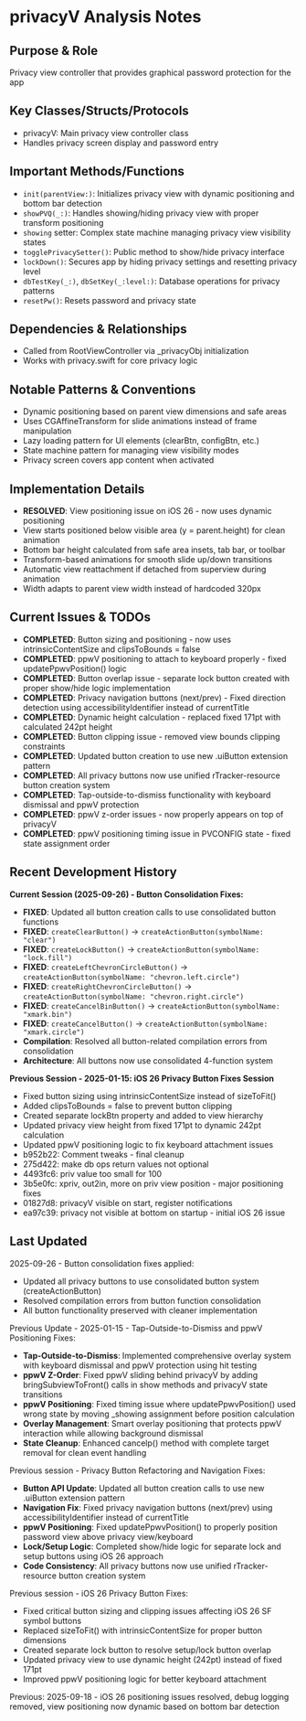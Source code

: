 # privacyV Analysis Notes

## Purpose & Role
Privacy view controller that provides graphical password protection for the app

## Key Classes/Structs/Protocols
- privacyV: Main privacy view controller class
- Handles privacy screen display and password entry

## Important Methods/Functions
- `init(parentView:)`: Initializes privacy view with dynamic positioning and bottom bar detection
- `showPVQ(_:)`: Handles showing/hiding privacy view with proper transform positioning
- `showing` setter: Complex state machine managing privacy view visibility states
- `togglePrivacySetter()`: Public method to show/hide privacy interface
- `lockDown()`: Secures app by hiding privacy settings and resetting privacy level
- `dbTestKey(_:)`, `dbSetKey(_:level:)`: Database operations for privacy patterns
- `resetPw()`: Resets password and privacy state

## Dependencies & Relationships
- Called from RootViewController via _privacyObj initialization
- Works with privacy.swift for core privacy logic

## Notable Patterns & Conventions
- Dynamic positioning based on parent view dimensions and safe areas
- Uses CGAffineTransform for slide animations instead of frame manipulation
- Lazy loading pattern for UI elements (clearBtn, configBtn, etc.)
- State machine pattern for managing view visibility modes
- Privacy screen covers app content when activated

## Implementation Details
- **RESOLVED**: View positioning issue on iOS 26 - now uses dynamic positioning
- View starts positioned below visible area (y = parent.height) for clean animation
- Bottom bar height calculated from safe area insets, tab bar, or toolbar
- Transform-based animations for smooth slide up/down transitions
- Automatic view reattachment if detached from superview during animation
- Width adapts to parent view width instead of hardcoded 320px

## Current Issues & TODOs
- **COMPLETED**: Button sizing and positioning - now uses intrinsicContentSize and clipsToBounds = false
- **COMPLETED**: ppwV positioning to attach to keyboard properly - fixed updatePpwvPosition() logic
- **COMPLETED**: Button overlap issue - separate lock button created with proper show/hide logic implementation
- **COMPLETED**: Privacy navigation buttons (next/prev) - Fixed direction detection using accessibilityIdentifier instead of currentTitle
- **COMPLETED**: Dynamic height calculation - replaced fixed 171pt with calculated 242pt height
- **COMPLETED**: Button clipping issue - removed view bounds clipping constraints
- **COMPLETED**: Updated button creation to use new .uiButton extension pattern
- **COMPLETED**: All privacy buttons now use unified rTracker-resource button creation system
- **COMPLETED**: Tap-outside-to-dismiss functionality with keyboard dismissal and ppwV protection
- **COMPLETED**: ppwV z-order issues - now properly appears on top of privacyV
- **COMPLETED**: ppwV positioning timing issue in PVCONFIG state - fixed state assignment order

## Recent Development History
**Current Session (2025-09-26) - Button Consolidation Fixes:**
- **FIXED**: Updated all button creation calls to use consolidated button functions
- **FIXED**: `createClearButton()` → `createActionButton(symbolName: "clear")`
- **FIXED**: `createLockButton()` → `createActionButton(symbolName: "lock.fill")`
- **FIXED**: `createLeftChevronCircleButton()` → `createActionButton(symbolName: "chevron.left.circle")`
- **FIXED**: `createRightChevronCircleButton()` → `createActionButton(symbolName: "chevron.right.circle")`
- **FIXED**: `createCancelBinButton()` → `createActionButton(symbolName: "xmark.bin")`
- **FIXED**: `createCancelButton()` → `createActionButton(symbolName: "xmark.circle")`
- **Compilation**: Resolved all button-related compilation errors from consolidation
- **Architecture**: All buttons now use consolidated 4-function system

**Previous Session - 2025-01-15: iOS 26 Privacy Button Fixes Session**
  - Fixed button sizing using intrinsicContentSize instead of sizeToFit()
  - Added clipsToBounds = false to prevent button clipping
  - Created separate lockBtn property and added to view hierarchy
  - Updated privacy view height from fixed 171pt to dynamic 242pt calculation
  - Updated ppwV positioning logic to fix keyboard attachment issues
- b952b22: Comment tweaks - final cleanup
- 275d422: make db ops return values not optional
- 4493fc6: priv value too small for 100
- 3b5e0fc: xpriv, out2in, more on priv view position - major positioning fixes
- 01827d8: privacyV visible on start, register notifications
- ea97c39: privacy not visible at bottom on startup - initial iOS 26 issue

## Last Updated
2025-09-26 - Button consolidation fixes applied:
- Updated all privacy buttons to use consolidated button system (createActionButton)
- Resolved compilation errors from button function consolidation
- All button functionality preserved with cleaner implementation

Previous Update - 2025-01-15 - Tap-Outside-to-Dismiss and ppwV Positioning Fixes:
- **Tap-Outside-to-Dismiss**: Implemented comprehensive overlay system with keyboard dismissal and ppwV protection using hit testing
- **ppwV Z-Order**: Fixed ppwV sliding behind privacyV by adding bringSubviewToFront() calls in show methods and privacyV state transitions
- **ppwV Positioning**: Fixed timing issue where updatePpwvPosition() used wrong state by moving _showing assignment before position calculation
- **Overlay Management**: Smart overlay positioning that protects ppwV interaction while allowing background dismissal
- **State Cleanup**: Enhanced cancelp() method with complete target removal for clean event handling

Previous session - Privacy Button Refactoring and Navigation Fixes:
- **Button API Update**: Updated all button creation calls to use new .uiButton extension pattern
- **Navigation Fix**: Fixed privacy navigation buttons (next/prev) using accessibilityIdentifier instead of currentTitle
- **ppwV Positioning**: Fixed updatePpwvPosition() to properly position password view above privacy view/keyboard
- **Lock/Setup Logic**: Completed show/hide logic for separate lock and setup buttons using iOS 26 approach
- **Code Consistency**: All privacy buttons now use unified rTracker-resource button creation system

Previous session - iOS 26 Privacy Button Fixes:
- Fixed critical button sizing and clipping issues affecting iOS 26 SF symbol buttons
- Replaced sizeToFit() with intrinsicContentSize for proper button dimensions
- Created separate lock button to resolve setup/lock button overlap
- Updated privacy view to use dynamic height (242pt) instead of fixed 171pt
- Improved ppwV positioning logic for better keyboard attachment

Previous: 2025-09-18 - iOS 26 positioning issues resolved, debug logging removed, view positioning now dynamic based on bottom bar detection